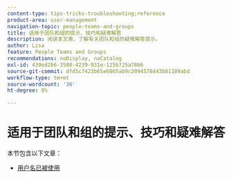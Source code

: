 ```yaml
---
content-type: tips-tricks-troubleshooting;reference
product-area: user-management
navigation-topic: people-teams-and-groups
title: 适用于团队和组的提示、技巧和疑难解答
description: 阅读本文章，了解有关团队和组的疑难解答提示。
author: Lisa
feature: People Teams and Groups
recommendations: noDisplay, noCatalog
exl-id: 439ed2b6-3580-4239-931e-125b725a7866
source-git-commit: dfd5c7423b65e6065ab9c2094578443b81189abd
workflow-type: tm+mt
source-wordcount: '36'
ht-degree: 0%

---
```


# 适用于团队和组的提示、技巧和疑难解答

本节包含以下文章：

* [用户名已被使用](../../people-teams-and-groups/tips-tricks-and-troubleshooting/username-already-in-use.md)
